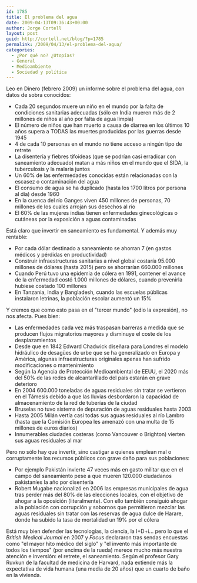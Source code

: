 ```yaml
---
id: 1785
title: El problema del agua
date: 2009-04-13T09:36:43+00:00
author: Jorge Cortell
layout: post
guid: http://cortell.net/blog/?p=1785
permalink: /2009/04/13/el-problema-del-agua/
categories:
  - ¿Por qué no? ¿Utopías?
  - General
  - Medioambiente
  - Sociedad y polí­tica
---
```

Leo en Dinero (febrero 2009) un informe sobre el problema del agua, con datos de sobra conocidos:

  * Cada 20 segundos muere un niño en el mundo por la falta de condiciones sanitarias adecuadas (sólo en India mueren más de 2 millones de niños al año por falta de agua limpia)
  * El número de niños que han muerto a causa de diarrea en los últimos 10 años supera a TODAS las muertes producidas por las guerras desde 1945
  * 4 de cada 10 personas en el mundo no tiene acceso a ningún tipo de retrete
  * La disentería y fiebres tifoideas (que se podrían casi erradicar con saneamiento adecuado) matan a más niños en el mundo que el SIDA, la tuberculosis y la malaria juntos
  * Un 60% de las enfermedades conocidas están relacionadas con la escasez o contaminación del agua
  * El consumo de agua se ha duplicado (hasta los 1700 litros por persona al día) desde 1960
  * En la cuenca del río Ganges viven 450 millones de personas, 70 millones de los cuales arrojan sus desechos al río
  * El 60% de las mujeres indias tienen enfermedades ginecológicas o cutáneas por la exposición a aguas contaminadas

Está claro que invertir en saneamiento es fundamental. Y además muy rentable:

  * Por cada dólar destinado a saneamiento se ahorran 7 (en gastos médicos y pérdidas en productividad)
  * Construir infraestructuras sanitarias a nivel global costaría 95.000 millones de dólares (hasta 2015) pero se ahorrarían 660.000 millones
  * Cuando Perú tuvo una epidemia de cólera en 1991, contener el avance de la enfermedad costó 1.000 millones de dólares, cuando prevenirla hubiese costado 100 millones
  * En Tanzania, India y Bangladesh, cuando las escuelas públicas instalaron letrinas, la población escolar aumentó un 15%

Y cremos que como esto pasa en el "tercer mundo" (odio la expresión), no nos afecta. Pues bien:

  * Las enfermedades cada vez más traspasan barreras a medida que se producen flujos migratorios mayores y disminuye el coste de los desplazamientos
  * Desde que en 1842 Edward Chadwick diseñara para Londres el modelo hidráulico de desagües de urbe que se ha generalizado en Europa y América, algunas infraestructuras originales apenas han sufrido modificaciones o mantenimiento
  * Según la Agencia de Protección Medioambiental de EEUU, el 2020 más del 50% de las redes de alcantarillado del país estarán en grave deterioro
  * En 2004 600.000 toneladas de aguas residuales sin tratar se vertieron en el Támesis debido a que las lluvias desbordaron la capacidad de almacenamiento de la red de tuberías de la ciudad
  * Bruselas no tuvo sistema de depuración de aguas residuales hasta 2003
  * Hasta 2005 Milán vertía casi todas sus aguas residuales al río Lambro (hasta que la Comisión Europea les amenazó con una multa de 15 millones de euros diarios)
  * Innumerables ciudades costeras (como Vancouver o Brighton) vierten sus aguas residuales al mar

Pero no sólo hay que invertir, sino castigar a quienes emplean mal o corruptamente los recursos públicos con grave daño para sus poblaciones:

  * Por ejemplo Pakistán invierte 47 veces más en gasto militar que en el campo del saneamiento pese a que mueren 120.000 ciudadanos pakistaníes la año por disentería
  * Robert Mugabe nacionalizó en 2006 las empresas municipales de agua tras perder más del 80% de las elecciones locales, con el objetivo de ahogar a la oposición (literalmente). Con ello también consiguió ahogar a la población con corrupción y sobornos que permitieron mezclar las aguas residuales sin tratar con las reservas de agua dulce de Harare, donde ha subido la tasa de mortalidad un 19% por el cólera

Está muy bien defender las tecnologías, la ciencia, la I+D+i... pero lo que el _British Medical Journal_ en 2007 y _Focus_ declararon tras sendas encuestas como "el mayor hito médico del siglo" y "el invento más importante de todos los tiempos" (por encima de la rueda) merece mucho más nuestra atención e inversión: el retrete, el saneamiento. Según el profesor Gary Ruvkun de la facultad de medicina de Harvard, nada extiende más la expectativa de vida humana (una media de 20 años) que un cuarto de baño en la vivienda.